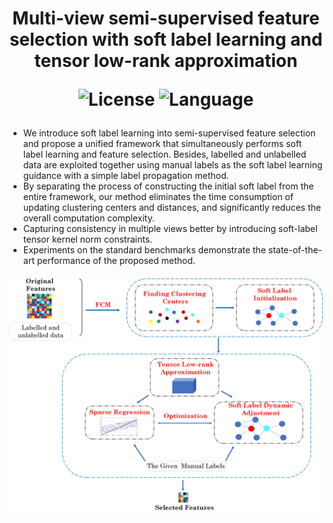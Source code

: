 <h1 align="center">
    Multi-view semi-supervised feature selection with soft label learning and tensor low-rank approximation

![License](https://img.shields.io/badge/license-MIT-yellow) ![Language](https://img.shields.io/badge/language-matlab-brightgreen)

</h1>

- We introduce soft label learning into semi-supervised feature
  selection and propose a unified framework that simultaneously
  performs soft label learning and feature selection. Besides, labelled
  and unlabelled data are exploited together using manual labels as the
  soft label learning guidance with a simple label propagation method.
- By separating the process of constructing the initial soft label from
  the entire framework, our method eliminates the time consumption
  of updating clustering centers and distances, and significantly
  reduces the overall computation complexity.
- Capturing consistency in multiple views better by introducing
  soft-label tensor kernel norm constraints.
- Experiments on the standard benchmarks demonstrate the
  state-of-the-art performance of the proposed method.

![Framework](./misc/framework.png)
